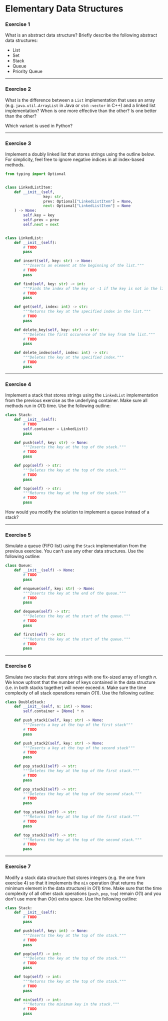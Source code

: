 # Elementary Data Structures

### Exercise 1

What is an abstract data structure? Briefly describe the following abstract data structures:
- List
- Set
- Stack
- Queue
- Priority Queue

---

### Exercise 2

What is the difference between a `List` implementation that uses an array (e.g. `java.util.ArrayList` in Java or `std::vector` in C++) and a linked list implementation? When is one more effective than the other? Is one better than the other?

Which variant is used in Python?

---

### Exercise 3

Implement a doubly linked list that stores strings using the outline below. For simplicity, feel free to ignore negative indices in all index-based methods.

```py
from typing import Optional


class LinkedListItem:
    def __init__(self,
                 key: str,
                 prev: Optional["LinkedListItem"] = None,
                 next: Optional["LinkedListItem"] = None
    ) -> None:
        self.key = key
        self.prev = prev
        self.next = next


class LinkedList:
    def __init__(self):
        # TODO
        pass

    def insert(self, key: str) -> None:
        """Inserts an element at the beginning of the list."""
        # TODO
        pass

    def find(self, key: str) -> int:
        """Finds the index of the key or -1 if the key is not in the list."""
        # TODO
        pass

    def get(self, index: int) -> str:
        """Returns the key at the specified index in the list."""
        # TODO
        pass

    def delete_key(self, key: str) -> str:
        """Deletes the first occurence of the key from the list."""
        # TODO
        pass

    def delete_index(self, index: int) -> str:
        """Deletes the key at the specified index."""
        # TODO
        pass
```

---

### Exercise 4

Implement a stack that stores strings using the `LinkedList` implementation from the previous exercise as the underlying container. Make sure all methods run in $O(1)$ time. Use the following outline:

```py
class Stack:
    def __init__(self):
        # TODO
        self.container = LinkedList()
        pass

    def push(self, key: str) -> None:
        """Inserts the key at the top of the stack."""
        # TODO
        pass

    def pop(self) -> str:
        """Deletes the key at the top of the stack."""
        # TODO
        pass

    def top(self) -> str:
        """Returns the key at the top of the stack."""
        # TODO
        pass
```

How would you modify the solution to implement a queue instead of a stack?

---

### Exercise 5

Simulate a queue (FIFO list) using the `Stack` implementation from the previous exercise. You can't use any other data structures. Use the following outline:

```py
class Queue:
    def __init__(self) -> None:
        # TODO
        pass

    def enqueue(self, key: str) -> None:
        """Inserts the key at the end of the queue."""
        # TODO
        pass

    def dequeue(self) -> str:
        """Deletes the key at the start of the queue."""
        # TODO
        pass

    def first(self) -> str:
        """Returns the key at the start of the queue."""
        # TODO
        pass
```

---

### Exercise 6

Simulate *two* stacks that store strings with one fix-sized array of length $n$. We know upfront that the number of keys contained in the data structure (i.e. in both stacks together) will never exceed $n$. Make sure the time complexity of all stack operations remain $O(1)$. Use the following outline:

```py
class DoubleStack:
    def __init__(self, n: int) -> None:
        self.container = [None] * n

    def push_stack1(self, key: str) -> None:
        """Inserts a key at the top of the first stack"""
        # TODO
        pass

    def push_stack2(self, key: str) -> None:
        """Inserts a key at the top of the second stack"""
        # TODO
        pass

    def pop_stack1(self) -> str:
        """Deletes the key at the top of the first stack."""
        # TODO
        pass

    def pop_stack2(self) -> str:
        """Deletes the key at the top of the second stack."""
        # TODO
        pass

    def top_stack1(self) -> str:
        """Returns the key at the top of the first stack."""
        # TODO
        pass

    def top_stack2(self) -> str:
        """Returns the key at the top of the second stack."""
        # TODO
        pass
```

---

### Exercise 7

Modify a stack data structure that stores integers (e.g. the one from exercise 4) so that it implements the `min` operation (that returns the minimum element in the data structure) in $O(1)$ time. Make sure that the time complexity of all other stack operations (`push`, `pop`, `top`) remain $O(1)$ and you don't use more than $O(n)$ extra space. Use the following outline:

```py
class Stack:
    def __init__(self):
        # TODO
        pass

    def push(self, key: int) -> None:
        """Inserts the key at the top of the stack."""
        # TODO
        pass

    def pop(self) -> int:
        """Deletes the key at the top of the stack."""
        # TODO
        pass

    def top(self) -> int:
        """Returns the key at the top of the stack."""
        # TODO
        pass

    def min(self) -> int:
        """Returns the minimum key in the stack."""
        # TODO
        pass
```
